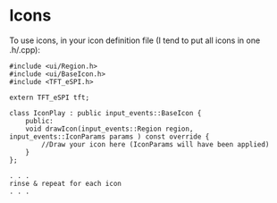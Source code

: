



# Icons

To use icons, in your icon definition file (I tend to put all icons in one .h/.cpp):

```
#include <ui/Region.h>
#include <ui/BaseIcon.h>
#include <TFT_eSPI.h>

extern TFT_eSPI tft; 

class IconPlay : public input_events::BaseIcon {
    public:
    void drawIcon(input_events::Region region, input_events::IconParams params ) const override {
        //Draw your icon here (IconParams will have been applied)
    }
};

. . . 
rinse & repeat for each icon
. . .

```
